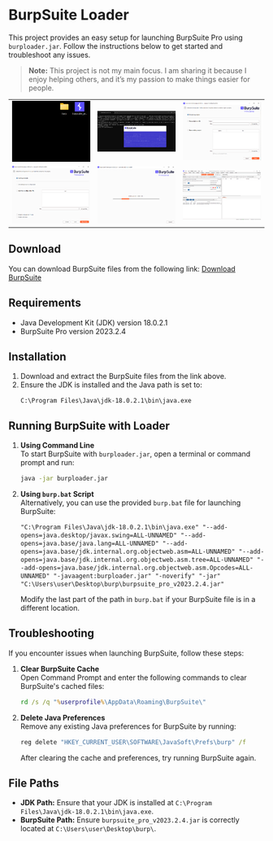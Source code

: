 # BurpSuite Loader

This project provides an easy setup for launching BurpSuite Pro using `burploader.jar`. Follow the instructions below to get started and troubleshoot any issues.

> **Note:** This project is not my main focus. I am sharing it because I enjoy helping others, and it’s my passion to make things easier for people. 

<table>
  <tr>
    <td><img src="./images/00.png" alt="Image 00" width="250"></td>
    <td><img src="./images/01.png" alt="Image 01" width="250"></td>
    <td><img src="./images/02.png" alt="Image 02" width="250"></td>
  </tr>
  <tr>
    <td><img src="./images/03.png" alt="Image 03" width="250"></td>
    <td><img src="./images/04.png" alt="Image 04" width="250"></td>
    <td><img src="./images/05.png" alt="Image 05" width="250"></td>
  </tr>
</table>

## Download

You can download BurpSuite files from the following link:
[Download BurpSuite](https://firebasestorage.googleapis.com/v0/b/snigebrawlaereht.appspot.com/o/uploads%2Fburpsuite.zip?alt=media&token=216de97b-2f11-4c6d-a3fa-9d7c50b57d15)

## Requirements

- Java Development Kit (JDK) version 18.0.2.1
- BurpSuite Pro version 2023.2.4

## Installation

1. Download and extract the BurpSuite files from the link above.
2. Ensure the JDK is installed and the Java path is set to:
   ```
   C:\Program Files\Java\jdk-18.0.2.1\bin\java.exe
   ```

## Running BurpSuite with Loader

1. **Using Command Line**  
   To start BurpSuite with `burploader.jar`, open a terminal or command prompt and run:
   ```bash
   java -jar burploader.jar
   ```

2. **Using `burp.bat` Script**  
   Alternatively, you can use the provided `burp.bat` file for launching BurpSuite:
   ```batch
   "C:\Program Files\Java\jdk-18.0.2.1\bin\java.exe" "--add-opens=java.desktop/javax.swing=ALL-UNNAMED" "--add-opens=java.base/java.lang=ALL-UNNAMED" "--add-opens=java.base/jdk.internal.org.objectweb.asm=ALL-UNNAMED" "--add-opens=java.base/jdk.internal.org.objectweb.asm.tree=ALL-UNNAMED" "--add-opens=java.base/jdk.internal.org.objectweb.asm.Opcodes=ALL-UNNAMED" "-javaagent:burploader.jar" "-noverify" "-jar" "C:\Users\user\Desktop\burp\burpsuite_pro_v2023.2.4.jar"
   ```

   Modify the last part of the path in `burp.bat` if your BurpSuite file is in a different location.

## Troubleshooting

If you encounter issues when launching BurpSuite, follow these steps:

1. **Clear BurpSuite Cache**  
   Open Command Prompt and enter the following commands to clear BurpSuite's cached files:
   ```cmd
   rd /s /q "%userprofile%\AppData\Roaming\BurpSuite\"
   ```

2. **Delete Java Preferences**  
   Remove any existing Java preferences for BurpSuite by running:
   ```cmd
   reg delete "HKEY_CURRENT_USER\SOFTWARE\JavaSoft\Prefs\burp" /f
   ```

   After clearing the cache and preferences, try running BurpSuite again.

## File Paths

- **JDK Path:** Ensure that your JDK is installed at `C:\Program Files\Java\jdk-18.0.2.1\bin\java.exe`.
- **BurpSuite Path:** Ensure `burpsuite_pro_v2023.2.4.jar` is correctly located at `C:\Users\user\Desktop\burp\`.

